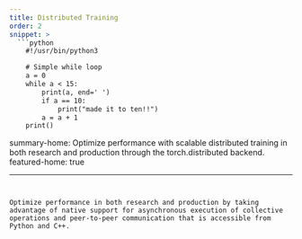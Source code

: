 ```yaml
---
title: Distributed Training
order: 2
snippet: >
  ```python
    #!/usr/bin/python3

    # Simple while loop
    a = 0
    while a < 15:
        print(a, end=' ')
        if a == 10:
            print("made it to ten!!")
        a = a + 1
    print()
  ```

summary-home: Optimize performance with scalable distributed training in both research and production through the torch.distributed backend.
featured-home: true

---
```


Optimize performance in both research and production by taking advantage of native support for asynchronous execution of collective operations and peer-to-peer communication that is accessible from Python and C++.

